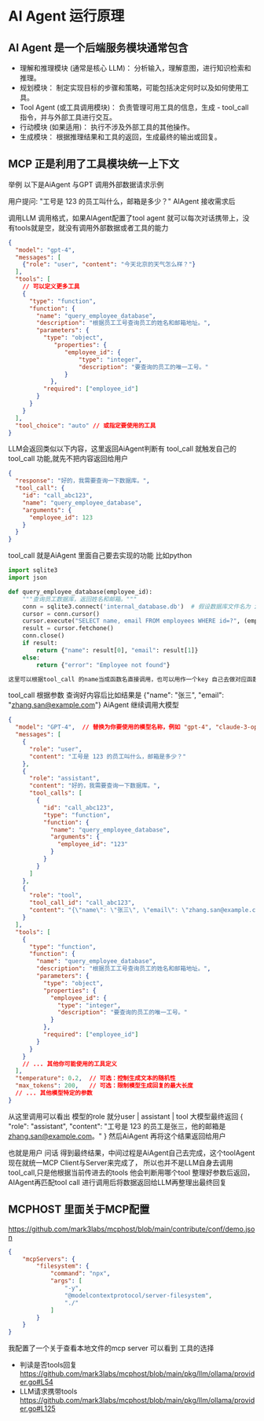 # AI Agent 运行原理
## AI Agent 是一个后端服务模块通常包含
- 理解和推理模块 (通常是核心 LLM)： 分析输入，理解意图，进行知识检索和推理。
- 规划模块： 制定实现目标的步骤和策略，可能包括决定何时以及如何使用工具。
- Tool Agent (或工具调用模块)： 负责管理可用工具的信息，生成 - tool_call 指令，并与外部工具进行交互。
- 行动模块 (如果适用)： 执行不涉及外部工具的其他操作。
- 生成模块： 根据推理结果和工具的返回，生成最终的输出或回复。
## MCP 正是利用了工具模块统一上下文


举例 以下是AiAgent 与GPT 调用外部数据请求示例

用户提问: "工号是 123 的员工叫什么，邮箱是多少？"
AIAgent 接收需求后

调用LLM 调用格式，如果AIAgent配置了tool agent 就可以每次对话携带上，没有tools就是空，就没有调用外部数据或者工具的能力 
```json
{
  "model": "gpt-4",
  "messages": [
    {"role": "user", "content": "今天北京的天气怎么样？"}
  ],
  "tools": [
    // 可以定义更多工具
    {
      "type": "function",
      "function": {
        "name": "query_employee_database",
        "description": "根据员工工号查询员工的姓名和邮箱地址。",
        "parameters": {
          "type": "object",
             "properties": {
                "employee_id": {
                    "type": "integer",
                    "description": "要查询的员工的唯一工号。"
                }
            },
          "required": ["employee_id"]
        }
      }
    }
  ],
  "tool_choice": "auto" // 或指定要使用的工具
}
```
LLM会返回类似以下内容，这里返回AiAgent判断有 tool_call 就触发自己的tool_call 功能,就先不把内容返回给用户
```json
{
  "response": "好的，我需要查询一下数据库。",
  "tool_call": {
    "id": "call_abc123",
    "name": "query_employee_database",
    "arguments": {
      "employee_id": 123
    }
  }
}
```
tool_call 就是AiAgent 里面自己要去实现的功能 比如python 
```python
import sqlite3
import json

def query_employee_database(employee_id):
    """查询员工数据库，返回姓名和邮箱。"""
    conn = sqlite3.connect('internal_database.db')  # 假设数据库文件名为 internal_database.db
    cursor = conn.cursor()
    cursor.execute("SELECT name, email FROM employees WHERE id=?", (employee_id,))
    result = cursor.fetchone()
    conn.close()
    if result:
        return {"name": result[0], "email": result[1]}
    else:
        return {"error": "Employee not found"}

这里可以根据tool_call 的name当成函数名直接调用，也可以用作一个key 自己去做对应函数匹配，怎么做都可以
```
tool_call 根据参数 查询好内容后比如结果是 {"name": "张三", "email": "zhang.san@example.com"}
AiAgent 继续调用大模型
```json 
{
  "model": "GPT-4",  // 替换为你要使用的模型名称，例如 "gpt-4", "claude-3-opus", "gemini-pro" 等
  "messages": [
    {
      "role": "user",
      "content": "工号是 123 的员工叫什么，邮箱是多少？"
    },
    {
      "role": "assistant",
      "content": "好的，我需要查询一下数据库。",
      "tool_calls": [
        {
          "id": "call_abc123",
          "type": "function",
          "function": {
            "name": "query_employee_database",
            "arguments": {
              "employee_id": "123"
            }
          }
        }
      ]
    },
    {
      "role": "tool",
      "tool_call_id": "call_abc123",
      "content": "{\"name\": \"张三\", \"email\": \"zhang.san@example.com\"}"
    }
  ],
  "tools": [
    {
      "type": "function",
      "function": {
        "name": "query_employee_database",
        "description": "根据员工工号查询员工的姓名和邮箱地址。",
        "parameters": {
          "type": "object",
          "properties": {
            "employee_id": {
              "type": "integer",
              "description": "要查询的员工的唯一工号。"
            }
          },
          "required": ["employee_id"]
        }
      }
    }
    // ... 其他你可能使用的工具定义
  ],
  "temperature": 0.2,  // 可选：控制生成文本的随机性
  "max_tokens": 200,   // 可选：限制模型生成回复的最大长度
  // ... 其他模型特定的参数
}
```
从这里调用可以看出 模型的role 就分user | assistant | tool
大模型最终返回 
{
  "role": "assistant",
  "content": "工号是 123 的员工是张三，他的邮箱是 zhang.san@example.com。"
}
然后AiAgent 再将这个结果返回给用户

也就是用户 问话 得到最终结果，中间过程是AiAgent自己去完成，这个toolAgent 现在就统一MCP Client与Server来完成了，
所以也并不是LLM自身去调用tool_call,只是他根据当前传进去的tools 他会判断用哪个tool 整理好参数后返回，AIAgent再匹配tool call 进行调用后将数据返回给LLM再整理出最终回复


## MCPHOST 里面关于MCP配置
https://github.com/mark3labs/mcphost/blob/main/contribute/conf/demo.json

```json
{
    "mcpServers": {
        "filesystem": {
            "command": "npx",
            "args": [
                "-y",
                "@modelcontextprotocol/server-filesystem",
                "./"
            ]
        }
    }
}
```
我配置了一个关于查看本地文件的mcp server
可以看到 工具的选择

- 判读是否tools回复 https://github.com/mark3labs/mcphost/blob/main/pkg/llm/ollama/provider.go#L54
- LLM请求携带tools https://github.com/mark3labs/mcphost/blob/main/pkg/llm/ollama/provider.go#L125
